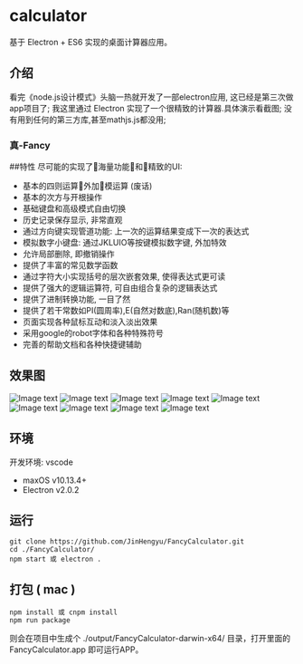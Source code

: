 # calculator
基于 Electron + ES6 实现的桌面计算器应用。

<!-- 相关文章：[Electron 实战桌面计算器应用]() -->

## 介绍
看完《node.js设计模式》头脑一热就开发了一部electron应用, 这已经是第三次做app项目了;
我这里通过 Electron 实现了一个很精致的计算器.具体演示看截图;
没有用到任何的第三方库,甚至mathjs.js都没用;

### 真-Fancy

##特性
尽可能的实现了海量功能和精致的UI:

- 基本的四则运算外加模运算 (废话)
- 基本的次方与开根操作
- 基础键盘和高级模式自由切换
- 历史记录保存显示, 非常直观
- 通过方向键实现管道功能: 上一次的运算结果变成下一次的表达式
- 模拟数字小键盘: 通过JKLUIO等按键模拟数字键, 外加特效
- 允许局部删除, 即撤销操作
- 提供了丰富的常见数学函数
- 通过字符大小实现括号的层次嵌套效果, 使得表达式更可读
- 提供了强大的逻辑运算符, 可自由组合复杂的逻辑表达式
- 提供了进制转换功能, 一目了然
- 提供了若干常数如PI(圆周率),E(自然对数底),Ran(随机数)等
- 页面实现各种鼠标互动和淡入淡出效果
- 采用google的robot字体和各种特殊符号
- 完善的帮助文档和各种快捷键辅助

## 效果图
![Image text](./demo/1.jpg)
![Image text](./demo/2.png)
![Image text](./demo/3.png)
![Image text](./demo/4.png)
![Image text](./demo/5.png)
![Image text](./demo/6.png)
![Image text](./demo/7.png)
![Image text](./demo/8.png)
![Image text](./demo/9.png)

## 环境
开发环境: vscode

- maxOS v10.13.4+
- Electron v2.0.2

## 运行
```
git clone https://github.com/JinHengyu/FancyCalculator.git
cd ./FancyCalculator/
npm start 或 electron .
```

## 打包 ( mac )
```
npm install 或 cnpm install
npm run package
```
则会在项目中生成个 ./output/FancyCalculator-darwin-x64/ 目录，打开里面的 FancyCalculator.app 即可运行APP。
